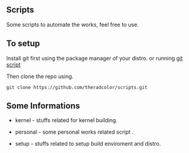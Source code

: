 ## Scripts

Some scripts to automate the works, feel free to use.

## To setup 

Install git first using the package manager of your distro. or running [git script](https://github.com/theradcolor/lazyscripts/blob/master/setup/git)

Then clone the repo using.
```
git clone https://github.com/theradcolor/scripts.git
```
## Some Informations

- kernel - stuffs related for kernel building.

- personal - some personal works related script .

- setup - stuffs related to setup build enviroment and distro.
